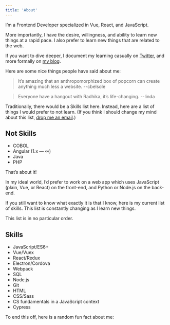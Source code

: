 ```yaml
---
title: 'About'
---
```


I’m a Frontend Developer specialized in Vue, React, and JavaScript.

More importantly, I have the desire, willingness, and ability to learn new things at a rapid pace. I also prefer to learn new things that are related to the web.

If you want to dive deeper, I document my learning casually on [Twitter](http://twitter.com/radhikamorabia), and more formally on [my blog](http://rmorabia.com/posts).

Here are some nice things people have said about me:

> It’s amazing that an anthropomorphized box of popcorn can create anything much less a website. --cbelsole

> Everyone have a hangout with Radhika, it’s life-changing. --linda

>

Traditionally, there would be a Skills list here. Instead, here are a list of things I would prefer to not learn. (If you think I should change my mind about this list, [drop me an email](hi@rmorabia.com).)

## Not Skills

* COBOL
* Angular (1.x — ∞)
* Java
* PHP

That’s about it!

In my ideal world, I’d prefer to work on a web app which uses JavaScript (plain, Vue, or React) on the front-end, and Python or Node.js on the back-end.

If you still want to know what exactly it is that I know, here is my current list of skills. This list is constantly changing as I learn new things.

This list is in no particular order.

## Skills

* JavaScript/ES6+
* Vue/Vuex
* React/Redux
* Electron/Cordova
* Webpack
* SQL
* Node.js
* Git
* HTML
* CSS/Sass
* CS fundamentals in a JavaScript context
* Cypress

To end this off, here is a random fun fact about me:

>
